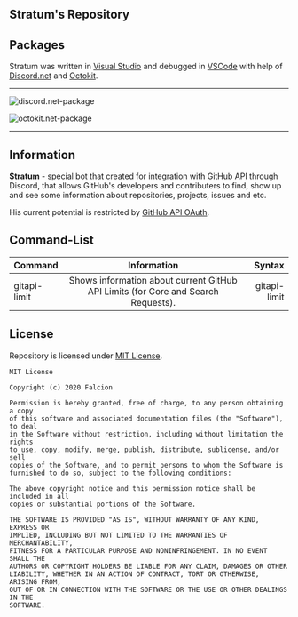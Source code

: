 ## Stratum's Repository

## Packages

Stratum was written in [Visual Studio](https://visualstudio.microsoft.com/) and debugged in [VSCode](https://code.visualstudio.com/) with help of [Discord.net](https://discord.foxbot.me/docs/) and [Octokit](https://github.com/octokit/octokit.net).
** **

![discord.net-package](https://img.shields.io/nuget/v/Discord.net?color=blue&label=discord.net&style=for-the-badge)

![octokit.net-package](https://img.shields.io/nuget/v/Octokit?color=blue&label=Octokit&style=for-the-badge)

** **

## Information

**Stratum** - special bot that created for integration with GitHub API through Discord, that allows GitHub's developers and contributers to find, show up and see some information about repositories, projects, issues and etc.

His current potential is restricted by [GitHub API OAuth](https://developer.github.com/v3/).

## Command-List

| Command | Information | Syntax |
| :------ | :---------: | -----: |
| gitapi-limit | Shows information about current GitHub API Limits (for Core and Search Requests). | gitapi-limit |


## License

Repository is licensed under [MIT License](https://github.com/Falcion/Stratum/blob/master/LICENSE).

```LICENSE
MIT License

Copyright (c) 2020 Falcion

Permission is hereby granted, free of charge, to any person obtaining a copy
of this software and associated documentation files (the "Software"), to deal
in the Software without restriction, including without limitation the rights
to use, copy, modify, merge, publish, distribute, sublicense, and/or sell
copies of the Software, and to permit persons to whom the Software is
furnished to do so, subject to the following conditions:

The above copyright notice and this permission notice shall be included in all
copies or substantial portions of the Software.

THE SOFTWARE IS PROVIDED "AS IS", WITHOUT WARRANTY OF ANY KIND, EXPRESS OR
IMPLIED, INCLUDING BUT NOT LIMITED TO THE WARRANTIES OF MERCHANTABILITY,
FITNESS FOR A PARTICULAR PURPOSE AND NONINFRINGEMENT. IN NO EVENT SHALL THE
AUTHORS OR COPYRIGHT HOLDERS BE LIABLE FOR ANY CLAIM, DAMAGES OR OTHER
LIABILITY, WHETHER IN AN ACTION OF CONTRACT, TORT OR OTHERWISE, ARISING FROM,
OUT OF OR IN CONNECTION WITH THE SOFTWARE OR THE USE OR OTHER DEALINGS IN THE
SOFTWARE.
```